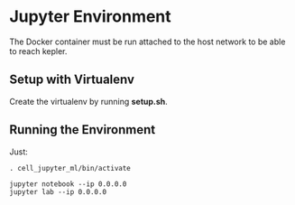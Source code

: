 # Jupyter Environment

The Docker container must be run attached to the host network to be able to reach kepler.


## Setup with Virtualenv

Create the virtualenv by running **setup.sh**.


## Running the Environment

Just:

```shell
. cell_jupyter_ml/bin/activate

jupyter notebook --ip 0.0.0.0
jupyter lab --ip 0.0.0.0
```

